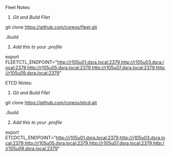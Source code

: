 Fleet Notes:

1.  *Git and Build Fllet*

git clone https://github.com/coreos/fleet.git

./build

2.  *Add this to your .profile*

export FLEETCTL_ENDPOINT="http://r105u01.dsra.local:2379,http://r105u03.dsra.local:2379,http://r105u05.dsra.local:2379,http://r105u07.dsra.local:2379,http://r105u09.dsra.local:2379"


ETCD Notes:

1.  *Git and Build Fllet*

git clone https://github.com/coreos/etcd.git

./build

2.  *Add this to your .profile*

export ETCDCTL_ENDPOINT="http://r105u01.dsra.local:2379,http://r105u03.dsra.local:2379,http://r105u05.dsra.local:2379,http://r105u07.dsra.local:2379,http://r105u09.dsra.local:2379"


